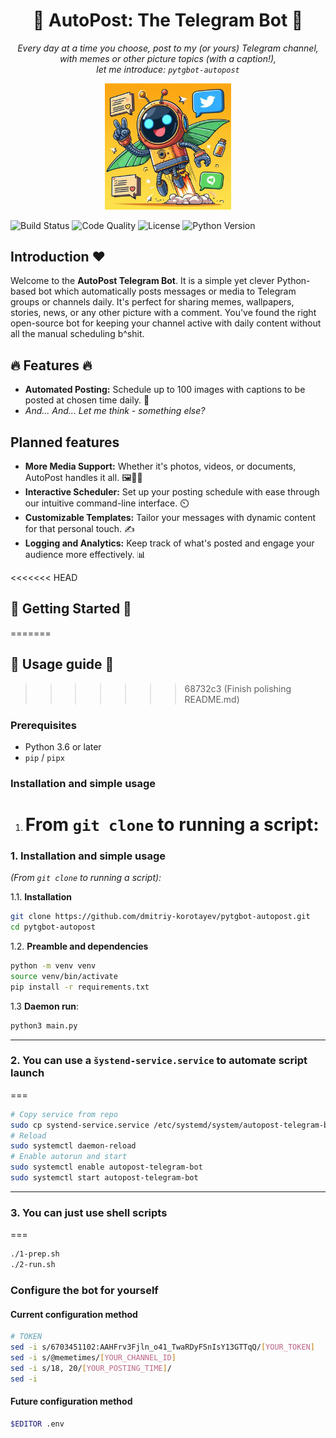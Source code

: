 <!-- markdownlint-configure-file {
  "no-inline-html": false,
  "MD041": false
} -->

<div align="center">

# 📅 AutoPost: The Telegram Bot 🤖

_Every day at a time you choose, post to my (or yours) Telegram channel,_ \
_with memes or other picture topics (with a caption!),_ \
_let me introduce: `pytgbot-autopost`_

<img src="logo.jpg" title="Logo" width="40%"
  alt="Look at our cute little Python-based helper!"
/>

</div>

![Build Status](https://img.shields.io/travis/com/yourusername/autopost-telegram-bot/main?style=flat-square)
![Code Quality](https://img.shields.io/codacy/grade/a1234567890fe0987654321f?style=flat-square)
![License](https://img.shields.io/github/license/yourusername/autopost-telegram-bot?style=flat-square)
![Python Version](https://img.shields.io/badge/python-3.6+-blue.svg?style=flat-square)

## Introduction ❤️

Welcome to the **AutoPost Telegram Bot**. It is a simple yet clever Python-based bot which automatically posts messages or media to Telegram groups or channels daily. It's perfect for sharing memes, wallpapers, stories, news, or any other picture with a comment. You've found the right open-source bot for keeping your channel active with daily content without all the manual scheduling b^shit.

## 🔥 Features 🔥

- **Automated Posting:** Schedule up to 100 images with captions to be posted at chosen time daily. 📆
- _And... And... Let me think - something else?_

## Planned features

- **More Media Support:** Whether it's photos, videos, or documents, AutoPost handles it all. 🖼️🎥📄
- **Interactive Scheduler:** Set up your posting schedule with ease through our intuitive command-line interface. ⏲️
- **Customizable Templates:** Tailor your messages with dynamic content for that personal touch. ✍️
- **Logging and Analytics:** Keep track of what's posted and engage your audience more effectively. 📊

<<<<<<< HEAD

## 🚀 Getting Started 🚀

=======

## 🚀 Usage guide 🚀

> > > > > > > 68732c3 (Finish polishing README.md)

### Prerequisites

- Python 3.6 or later
- `pip` / `pipx`

### Installation and simple usage

1. # From `git clone` to running a script:

### 1. Installation and simple usage

_(From `git clone` to running a script):_

1.1. **Installation**

```bash
git clone https://github.com/dmitriy-korotayev/pytgbot-autopost.git
cd pytgbot-autopost
```

1.2. **Preamble and dependencies**

```bash
python -m venv venv
source venv/bin/activate
pip install -r requirements.txt
```

1.3 **Daemon run**:

```bash
python3 main.py
```

---

### 2. You can use a `šystend-service.service` to automate script launch

===

```bash
# Copy service from repo
sudo cp systend-service.service /etc/systemd/system/autopost-telegram-bot.service
# Reload
sudo systemctl daemon-reload
# Enable autorun and start
sudo systemctl enable autopost-telegram-bot
sudo systemctl start autopost-telegram-bot
```

---

### 3. You can just use shell scripts

===

```bash
./1-prep.sh
./2-run.sh
```

### Configure the bot for yourself

#### Current configuration method

```bash
# TOKEN
sed -i s/6703451102:AAHFrv3Fjln_o41_TwaRDyFSnIsY13GTTqQ/[YOUR_TOKEN]
sed -i s/@memetimes/[YOUR_CHANNEL_ID]
sed -i s/18, 20/[YOUR_POSTING_TIME]/
sed -i
```

#### Future configuration method

```bash
$EDITOR .env
```
